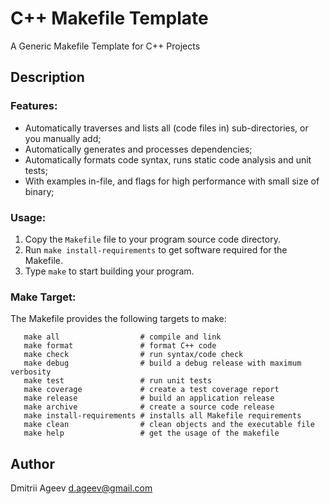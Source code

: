 # C++ Makefile Template
A Generic Makefile Template for C++ Projects

## Description

### Features:
* Automatically traverses and lists all (code files in) sub-directories, or you manually add;
* Automatically generates and processes dependencies;
* Automatically formats code syntax, runs static code analysis and unit tests;
* With examples in-file, and flags for high performance with small size of binary;

### Usage:
1. Copy the `Makefile` file to your program source code directory.
2. Run `make install-requirements` to get software required for the Makefile.
3. Type `make` to start building your program.

### Make Target:
The Makefile provides the following targets to make:
```Shell
   make all                  # compile and link
   make format               # format C++ code
   make check                # run syntax/code check
   make debug                # build a debug release with maximum verbosity
   make test                 # run unit tests
   make coverage             # create a test coverage report
   make release              # build an application release
   make archive              # create a source code release
   make install-requirements # installs all Makefile requirements
   make clean                # clean objects and the executable file
   make help                 # get the usage of the makefile
```

## Author
  Dmitrii Ageev <d.ageev@gmail.com>
  

